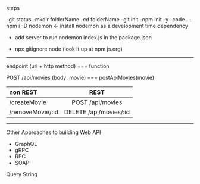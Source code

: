 steps

-git status
-mkdir folderName
-cd folderName
-git init
-npm init -y
-code .
-npm i -D nodemon <- install nodemon as a development time dependency
- add server to run nodemon index.js in the package.json

- npx gitignore node (look it up at npm js.org)

--------------------------------------------------------------

endpoint (url + http method) === function

POST /api/movies (body: movie) === postApiMovies(movie)

| non REST         |          REST          |
| :--------------- | :--------------------: |
| /createMovie     |    POST /api/movies    |
| /removeMovie/:id | DELETE /api/movies/:id |
---------------------------------------------------------------

Other Approaches to building Web API

- GraphQL
- gRPC
- RPC
- SOAP


Query String

